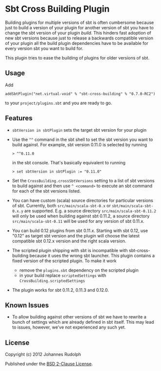 # Sbt Cross Building Plugin

Building plugins for multiple versions of sbt is often cumbersome because just to build a version
of your plugin for another version of sbt you have to change the sbt version of your plugin _build_.
This hinders fast adoption of new sbt versions because just to release a backwards compatible version
of your plugin all the build plugin dependencies have to be available for every version sbt you want
to build for.

This plugin tries to ease the building of plugins for older versions of sbt.

## Usage

Add

    addSbtPlugin("net.virtual-void" % "sbt-cross-building" % "0.7.0-RC2")

to your ``project/plugins.sbt`` and you are ready to go.

## Features

 * `sbtVersion in sbtPlugin` sets the target sbt version for your plugin
 * Use the `^^` command in the sbt shell to set the sbt version you want to build against.
   For example, sbt version 0.11.0 is selected by running

       > ^^0.11.0

   in the sbt console. That's basically equivalent to running

       > set sbtVersion in sbtPlugin := "0.11.0"

 * Set the `CrossBuilding.crossSbtVersions` setting to a list of sbt versions to build against and then use
   `^ <command>` to execute an sbt command for each of the sbt versions listed.
 * You can have custom (scala) source directories for particular versions of sbt. Currently, both
   `src/main/scala-sbt-0.x` or `sbt/main/scala-sbt-0.x.y` are supported. E.g. a source
   directory `src/main/scala-sbt-0.11.2` will only be used when building against sbt 0.11.2, a source
   directory `src/main/scala-sbt-0.11` will be used for any version of sbt 0.11.x.
 * You can build 0.12 plugins from sbt 0.11.x. Starting with sbt 0.12, use "0.12" as target sbt version and the
   plugin will choose the latest compatible sbt 0.12.x version and the right scala version.
 * The scripted plugin shipping with sbt is incompatible with sbt-cross-building because
   it uses the wrong sbt launcher. This plugin contains a fixed version of the scripted plugin. To make
   it work
     * remove the `plugins.sbt` dependency on the scripted plugin
     * in your build replace `scriptedSettings` with `CrossBuilding.scriptedSettings`
 * The plugin works for sbt 0.11.2, 0.11.3 and 0.12.0.

## Known Issues

  - To allow building against other versions of sbt we have to rewrite a bunch of settings which are already
    defined in sbt itself. This may lead to issues, however, we've not experienced any such yet.

## License

Copyright (c) 2012 Johannes Rudolph

Published under the [BSD 2-Clause License](http://www.opensource.org/licenses/BSD-2-Clause).